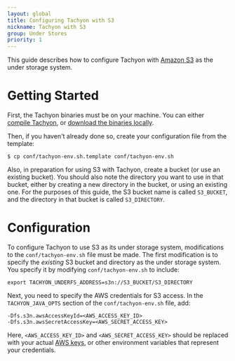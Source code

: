 ```yaml
---
layout: global
title: Configuring Tachyon with S3
nickname: Tachyon with S3
group: Under Stores
priority: 1
---
```


This guide describes how to configure Tachyon with [Amazon S3](https://aws.amazon.com/s3/) as the under storage system.

# Getting Started

First, the Tachyon binaries must be on your machine. You can either [compile Tachyon](Building-Tachyon-Master-Branch.html), or [download the binaries locally](Running-Tachyon-Locally.html).

Then, if you haven't already done so, create your configuration file from the template:

    $ cp conf/tachyon-env.sh.template conf/tachyon-env.sh

Also, in preparation for using S3 with Tachyon, create a bucket (or use an existing bucket). You should also note the directory you want to use in that bucket, either by creating a new directory in the bucket, or using an existing one. For the purposes of this guide, the S3 bucket name is called `S3_BUCKET`, and the directory in that bucket is called `S3_DIRECTORY`. 

# Configuration

To configure Tachyon to use S3 as its under storage system, modifications to the `conf/tachyon-env.sh` file must be made. The first modification is to specify the *existing* S3 bucket and directory as the under storage system. You specify it by modifying `conf/tachyon-env.sh` to include:

    export TACHYON_UNDERFS_ADDRESS=s3n://S3_BUCKET/S3_DIRECTORY

Next, you need to specify the AWS credentials for S3 access. In the `TACHYON_JAVA_OPTS` section of the `conf/tachyon-env.sh` file, add:

    -Dfs.s3n.awsAccessKeyId=<AWS_ACCESS_KEY_ID>
    -Dfs.s3n.awsSecretAccessKey=<AWS_SECRET_ACCESS_KEY>

Here, `<AWS_ACCESS_KEY_ID>` and `<AWS_SECRET_ACCESS_KEY>` should be replaced with your actual [AWS keys](http://docs.aws.amazon.com/AWSSimpleQueueService/latest/SQSGettingStartedGuide/AWSCredentials.html), or other environment variables that represent your credentials.

